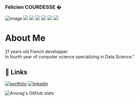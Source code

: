 ### Félicien COURDESSE �

![image](https://i.imgur.com/bavuxIf.png?1)
![](https://img.shields.io/badge/<Java>-informational?style=flat&logo=<LOGO_NAME>&color=007396)
![](https://img.shields.io/badge/<Golang>-informational?style=flat&logo=<Go>&color=00ADD8)
![](https://img.shields.io/badge/<JavaScript>-informational?style=flat&logo=<LOGO_NAME>&color=F7DF1E)
![](https://img.shields.io/badge/<Html>-informational?style=flat&logo=<LOGO_NAME>&color=E34F26)
![](https://img.shields.io/badge/<C#>-informational?style=flat&logo=<LOGO_NAME>&color=239120)
![](https://img.shields.io/badge/<PHP>-informational?style=flat&logo=<LOGO_NAME>&color=777BB4)

# About Me

21 years old French developper <br>
In fourth year of computer science specializing in Data Science."






## 🔗 Links
[![portfolio](https://img.shields.io/badge/my_portfolio-000?style=for-the-badge&logo=ko-fi&logoColor=white)](https://feliciencourdesse.com/)
[![linkedin](https://img.shields.io/badge/linkedin-informational?style=for-the-badge&logo=linkedin&logoColor=white)](https://www.linkedin.com/in/félicien-courdesse-753883203/)

![Anurag's GitHub stats](https://github-readme-stats.vercel.app/api?username=TheGooodDev&show_icons=true&theme=synthwave)
